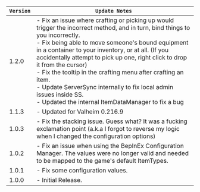 | `Version` | `Update Notes`                                                                                                                                                                                                                                                                                                                                                                                                                                                                                                                    |
|-----------|-----------------------------------------------------------------------------------------------------------------------------------------------------------------------------------------------------------------------------------------------------------------------------------------------------------------------------------------------------------------------------------------------------------------------------------------------------------------------------------------------------------------------------------|
| 1.2.0     | - Fix an issue where crafting or picking up would trigger the incorrect method, and in turn, bind things to you incorrectly.<br/> - Fix being able to move someone's bound equipment in a container to your inventory, or at all. (If you accidentally attempt to pick up one, right click to drop it from the cursor)<br/> - Fix the tooltip in the crafting menu after crafting an item.<br/> - Update ServerSync internally to fix local admin issues inside SS.<br/> - Updated the internal ItemDataManager to fix a bug<br/> |
| 1.1.3     | - Updated for Valheim 0.216.9                                                                                                                                                                                                                                                                                                                                                                                                                                                                                                     |
| 1.0.3     | - Fix the stacking issue. Guess what? It was a fucking exclamation point (a.k.a I forgot to reverse my logic when I changed the configuration options)                                                                                                                                                                                                                                                                                                                                                                            |
| 1.0.2     | - Fix an issue when using the BepInEx Configuration Manager. The values were no longer valid and needed to be mapped to the game's default ItemTypes.                                                                                                                                                                                                                                                                                                                                                                             |
| 1.0.1     | - Fix some configuration values.                                                                                                                                                                                                                                                                                                                                                                                                                                                                                                  |
| 1.0.0     | - Initial Release.                                                                                                                                                                                                                                                                                                                                                                                                                                                                                                                |